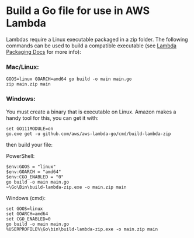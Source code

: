 # Build a Go file for use in AWS Lambda

Lambdas require a Linux executable packaged in a zip folder. The following commands can be used to build a compatible executable (see [Lambda Packaging Docs](https://docs.aws.amazon.com/lambda/latest/dg/golang-package.html) for more info):

### Mac/Linux:
```
GOOS=linux GOARCH=amd64 go build -o main main.go
zip main.zip main
```

### Windows:
You must create a binary that is executable on Linux. Amazon makes a handy tool for this, you can get it with:
```
set GO111MODULE=on
go.exe get -u github.com/aws/aws-lambda-go/cmd/build-lambda-zip
```

then build your file: <br/>

PowerShell:
```
$env:GOOS = "linux"
$env:GOARCH = "amd64"
$env:CGO_ENABLED = "0"
go build -o main main.go
~\Go\Bin\build-lambda-zip.exe -o main.zip main
```

Windows (cmd):
```
set GOOS=linux
set GOARCH=amd64
set CGO_ENABLED=0
go build -o main main.go
%USERPROFILE%\Go\bin\build-lambda-zip.exe -o main.zip main
```